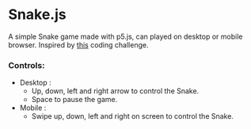 # Snake.js

A simple Snake game made with p5.js, can played on desktop or mobile browser. Inspired by [this](https://www.youtube.com/watch?v=AaGK-fj-BAM) coding challenge.

### Controls:
* Desktop :
    * Up, down, left and right arrow to control the Snake.
    * Space to pause the game. 
* Mobile :
    * Swipe up, down, left and right on screen to control the Snake.

